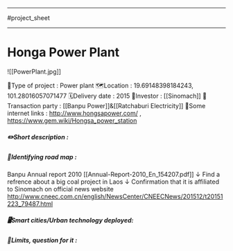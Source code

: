 ___
#project_sheet
___
# Honga Power Plant 
![[PowerPlant.jpg]]

🏢Type of project : Power plant
🗺️Location : 19.69148398184243, 101.28016057071477
🗓️Delivery date : 2015
💸Investor : [[Sinomach]]
🤝Transaction party : [[Banpu Power]]&[[Ratchaburi Electricity]]
🔗Some internet links : http://www.hongsapower.com/ , https://www.gem.wiki/Hongsa_power_station

##### ✏️Short description :

##### 🔵Identifying road map :
Banpu Annual report 2010 [[Annual-Report-2010_En_154207.pdf]]
↓
Find a refrence about a big coal project in Laos 
↓
Confirmation that it is affiliated to Sinomach on official news website http://www.cneec.com.cn/english/NewsCenter/CNEECNews/201512/t20151223_79487.html 

##### 🖥️Smart cities/Urban technology deployed: 

##### 🔻Limits, question for it :
